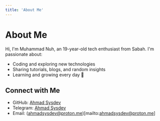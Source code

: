 ```yaml
---
title: 'About Me'
---
```


# About Me
Hi, I'm Muhammad Nuh, an 19-year-old tech enthusiast from Sabah. I'm passionate about:
- Coding and exploring new technologies
- Sharing tutorials, blogs, and random insights
- Learning and growing every day 🌱

## Connect with Me
- GitHub: [Ahmad Sysdev](https://github.com/ahmadsysdev/)
- Telegram: [Ahmad Sysdev](https://t.me/ahmadsysdev/)
- Email: (ahmadsysdev@proton.me)[mailto:ahmadsysdev@proton.me]